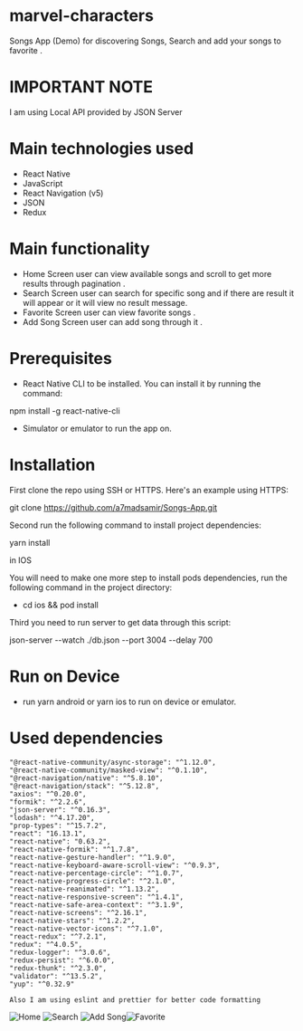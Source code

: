 # marvel-characters

Songs App (Demo) for discovering Songs, Search and add your songs to favorite .

# IMPORTANT NOTE

I am using Local API provided by  JSON Server

# Main technologies used

- React Native
- JavaScript
- React Navigation (v5)
- JSON
- Redux

# Main functionality

- Home Screen user can view available songs and scroll to get more results through pagination .
- Search Screen user can search for specific song and if there are result it will appear or it will view no result message.
- Favorite Screen user can view favorite songs .
- Add Song Screen user can add song through it .

# Prerequisites

- React Native CLI to be installed. You can install it by running the command:

npm install -g react-native-cli

- Simulator or emulator to run the app on.

# Installation

First clone the repo using SSH or HTTPS. Here's an example using HTTPS:

git clone https://github.com/a7madsamir/Songs-App.git

Second run the following command to install project dependencies:

yarn install

in IOS

You will need to make one more step to install pods dependencies, run the following command in the project directory:

- cd ios && pod install

Third you need to run server to get data through this script:

json-server --watch ./db.json --port 3004 --delay 700

# Run on Device

- run yarn android or yarn ios to run on device or emulator.


# Used dependencies

    "@react-native-community/async-storage": "^1.12.0",
    "@react-native-community/masked-view": "^0.1.10",
    "@react-navigation/native": "^5.8.10",
    "@react-navigation/stack": "^5.12.8",
    "axios": "^0.20.0",
    "formik": "^2.2.6",
    "json-server": "^0.16.3",
    "lodash": "^4.17.20",
    "prop-types": "^15.7.2",
    "react": "16.13.1",
    "react-native": "0.63.2",
    "react-native-formik": "^1.7.8",
    "react-native-gesture-handler": "^1.9.0",
    "react-native-keyboard-aware-scroll-view": "^0.9.3",
    "react-native-percentage-circle": "^1.0.7",
    "react-native-progress-circle": "^2.1.0",
    "react-native-reanimated": "^1.13.2",
    "react-native-responsive-screen": "^1.4.1",
    "react-native-safe-area-context": "^3.1.9",
    "react-native-screens": "^2.16.1",
    "react-native-stars": "^1.2.2",
    "react-native-vector-icons": "^7.1.0",
    "react-redux": "^7.2.1",
    "redux": "^4.0.5",
    "redux-logger": "^3.0.6",
    "redux-persist": "^6.0.0",
    "redux-thunk": "^2.3.0",
    "validator": "^13.5.2",
    "yup": "^0.32.9"

    Also I am using eslint and prettier for better code formatting

![Home](https://i.ibb.co/0YwQpjS/Simulator-Screen-Shot-i-Phone-11-2021-03-17-at-18-46-47.png) ![Search](https://i.ibb.co/DYBnM5B/Simulator-Screen-Shot-i-Phone-11-2021-03-17-at-18-46-21.png) ![Add Song](https://i.ibb.co/3MPbR0n/Simulator-Screen-Shot-i-Phone-11-2021-03-17-at-18-38-24.png)![Favorite](https://i.ibb.co/9GC1zJ8/Simulator-Screen-Shot-i-Phone-11-2021-03-17-at-18-38-18.png)



